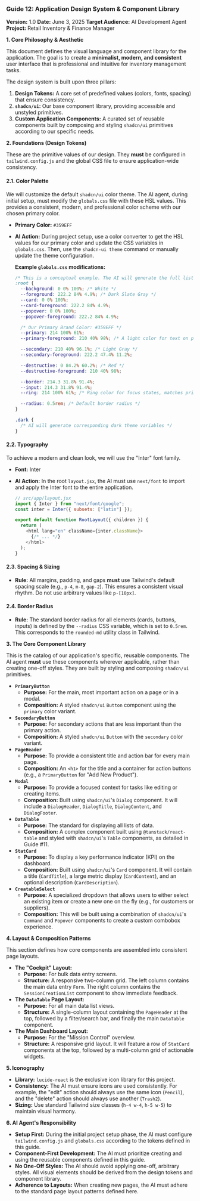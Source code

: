 ### **Guide 12: Application Design System & Component Library**

**Version:** 1.0
**Date:** June 3, 2025
**Target Audience:** AI Development Agent
**Project:** Retail Inventory & Finance Manager

**1. Core Philosophy & Aesthetic**

This document defines the visual language and component library for the application. The goal is to create a **minimalist, modern, and consistent** user interface that is professional and intuitive for inventory management tasks.

The design system is built upon three pillars:

1.  **Design Tokens:** A core set of predefined values (colors, fonts, spacing) that ensure consistency.
2.  **`shadcn/ui`:** Our base component library, providing accessible and unstyled primitives.
3.  **Custom Application Components:** A curated set of reusable components built by composing and styling `shadcn/ui` primitives according to our specific needs.

**2. Foundations (Design Tokens)**

These are the primitive values of our design. They **must** be configured in `tailwind.config.js` and the global CSS file to ensure application-wide consistency.

#### **2.1. Color Palette**

We will customize the default `shadcn/ui` color theme. The AI agent, during initial setup, must modify the `globals.css` file with these HSL values. This provides a consistent, modern, and professional color scheme with our chosen primary color.

- **Primary Color:** `#359EFF`
- **AI Action:** During project setup, use a color converter to get the HSL values for our primary color and update the CSS variables in `globals.css`. Then, use the `shadcn-ui theme` command or manually update the theme configuration.

  **Example `globals.css` modifications:**

  ```css
  /* This is a conceptual example. The AI will generate the full list of variables. */
  :root {
    --background: 0 0% 100%; /* White */
    --foreground: 222.2 84% 4.9%; /* Dark Slate Gray */
    --card: 0 0% 100%;
    --card-foreground: 222.2 84% 4.9%;
    --popover: 0 0% 100%;
    --popover-foreground: 222.2 84% 4.9%;

    /* Our Primary Brand Color: #359EFF */
    --primary: 214 100% 61%;
    --primary-foreground: 210 40% 98%; /* A light color for text on primary buttons */

    --secondary: 210 40% 96.1%; /* Light Gray */
    --secondary-foreground: 222.2 47.4% 11.2%;

    --destructive: 0 84.2% 60.2%; /* Red */
    --destructive-foreground: 210 40% 98%;

    --border: 214.3 31.8% 91.4%;
    --input: 214.3 31.8% 91.4%;
    --ring: 214 100% 61%; /* Ring color for focus states, matches primary */

    --radius: 0.5rem; /* Default border radius */
  }

  .dark {
    /* AI will generate corresponding dark theme variables */
  }
  ```

#### **2.2. Typography**

To achieve a modern and clean look, we will use the "Inter" font family.

- **Font:** Inter
- **AI Action:** In the root `layout.jsx`, the AI must use `next/font` to import and apply the Inter font to the entire application.

  ```javascript
  // src/app/layout.jsx
  import { Inter } from "next/font/google";
  const inter = Inter({ subsets: ["latin"] });

  export default function RootLayout({ children }) {
    return (
      <html lang="en" className={inter.className}>
        {/* ... */}
      </html>
    );
  }
  ```

#### **2.3. Spacing & Sizing**

- **Rule:** All margins, padding, and gaps **must** use Tailwind's default spacing scale (e.g., `p-4`, `m-8`, `gap-2`). This ensures a consistent visual rhythm. Do not use arbitrary values like `p-[10px]`.

#### **2.4. Border Radius**

- **Rule:** The standard border radius for all elements (cards, buttons, inputs) is defined by the `--radius` CSS variable, which is set to `0.5rem`. This corresponds to the `rounded-md` utility class in Tailwind.

**3. The Core Component Library**

This is the catalog of our application's specific, reusable components. The AI agent **must** use these components wherever applicable, rather than creating one-off styles. They are built by styling and composing `shadcn/ui` primitives.

- **`PrimaryButton`**
  - **Purpose:** For the main, most important action on a page or in a modal.
  - **Composition:** A styled `shadcn/ui` `Button` component using the `primary` color variant.
- **`SecondaryButton`**
  - **Purpose:** For secondary actions that are less important than the primary action.
  - **Composition:** A styled `shadcn/ui` `Button` with the `secondary` color variant.
- **`PageHeader`**
  - **Purpose:** To provide a consistent title and action bar for every main page.
  - **Composition:** An `<h1>` for the title and a container for action buttons (e.g., a `PrimaryButton` for "Add New Product").
- **`Modal`**
  - **Purpose:** To provide a focused context for tasks like editing or creating items.
  - **Composition:** Built using `shadcn/ui`'s `Dialog` component. It will include a `DialogHeader`, `DialogTitle`, `DialogContent`, and `DialogFooter`.
- **`DataTable`**
  - **Purpose:** The standard for displaying all lists of data.
  - **Composition:** A complex component built using `@tanstack/react-table` and styled with `shadcn/ui`'s `Table` components, as detailed in Guide #11.
- **`StatCard`**
  - **Purpose:** To display a key performance indicator (KPI) on the dashboard.
  - **Composition:** Built using `shadcn/ui`'s `Card` component. It will contain a title (`CardTitle`), a large metric display (`CardContent`), and an optional description (`CardDescription`).
- **`CreatableSelect`**
  - **Purpose:** A specialized dropdown that allows users to either select an existing item or create a new one on the fly (e.g., for customers or suppliers).
  - **Composition:** This will be built using a combination of `shadcn/ui`'s `Command` and `Popover` components to create a custom combobox experience.

**4. Layout & Composition Patterns**

This section defines how core components are assembled into consistent page layouts.

- **The "Cockpit" Layout:**
  - **Purpose:** For bulk data entry screens.
  - **Structure:** A responsive two-column grid. The left column contains the main data entry `Form`. The right column contains the `SessionCreationList` component to show immediate feedback.
- **The `DataTable` Page Layout:**
  - **Purpose:** For all main data list views.
  - **Structure:** A single-column layout containing the `PageHeader` at the top, followed by a filter/search bar, and finally the main `DataTable` component.
- **The Main Dashboard Layout:**
  - **Purpose:** For the "Mission Control" overview.
  - **Structure:** A responsive grid layout. It will feature a row of `StatCard` components at the top, followed by a multi-column grid of actionable widgets.

**5. Iconography**

- **Library:** `lucide-react` is the exclusive icon library for this project.
- **Consistency:** The AI must ensure icons are used consistently. For example, the "edit" action should always use the same icon (`Pencil`), and the "delete" action should always use another (`Trash2`).
- **Sizing:** Use standard Tailwind size classes (`h-4 w-4`, `h-5 w-5`) to maintain visual harmony.

**6. AI Agent's Responsibility**

- **Setup First:** During the initial project setup phase, the AI must configure `tailwind.config.js` and `globals.css` according to the tokens defined in this guide.
- **Component-First Development:** The AI must prioritize creating and using the reusable components defined in this guide.
- **No One-Off Styles:** The AI should avoid applying one-off, arbitrary styles. All visual elements should be derived from the design tokens and component library.
- **Adherence to Layouts:** When creating new pages, the AI must adhere to the standard page layout patterns defined here.
